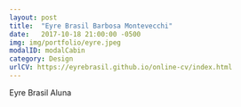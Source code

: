 ```yaml
---
layout: post
title:  "Eyre Brasil Barbosa Montevecchi"
date:   2017-10-18 21:00:00 -0500
img: img/portfolio/eyre.jpeg
modalID: modalCabin
category: Design
urlCV: https://eyrebrasil.github.io/online-cv/index.html
---
```

Eyre Brasil
Aluna
